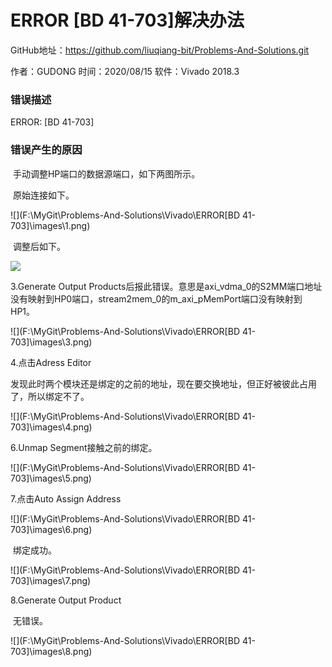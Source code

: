 # ERROR [BD 41-703]解决办法

GitHub地址：https://github.com/liuqiang-bit/Problems-And-Solutions.git

作者：GUDONG		时间：2020/08/15		软件：Vivado 2018.3

### 错误描述

ERROR: [BD 41-703] 

### 错误产生的原因

​		手动调整HP端口的数据源端口，如下两图所示。

​		原始连接如下。

![](F:\MyGit\Problems-And-Solutions\Vivado\ERROR[BD 41-703]\images\1.png)

​		调整后如下。

<img src="F:\MyGit\Problems-And-Solutions\Vivado\ERROR[BD 41-703]\images\2.png"  />

3.Generate Output Products后报此错误。意思是axi_vdma_0的S2MM端口地址没有映射到HP0端口，stream2mem_0的m_axi_pMemPort端口没有映射到HP1。

![](F:\MyGit\Problems-And-Solutions\Vivado\ERROR[BD 41-703]\images\3.png)

4.点击Adress Editor

​		发现此时两个模块还是绑定的之前的地址，现在要交换地址，但正好被彼此占用了，所以绑定不了。

![](F:\MyGit\Problems-And-Solutions\Vivado\ERROR[BD 41-703]\images\4.png)

6.Unmap Segment接触之前的绑定。

![](F:\MyGit\Problems-And-Solutions\Vivado\ERROR[BD 41-703]\images\5.png)

7.点击Auto Assign Address

![](F:\MyGit\Problems-And-Solutions\Vivado\ERROR[BD 41-703]\images\6.png)

​		绑定成功。

![](F:\MyGit\Problems-And-Solutions\Vivado\ERROR[BD 41-703]\images\7.png)

8.Generate Output Product

​		无错误。

![](F:\MyGit\Problems-And-Solutions\Vivado\ERROR[BD 41-703]\images\8.png)